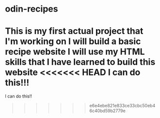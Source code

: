 # odin-recipes
This is my first actual project that I'm working on
I will build a basic recipe website
I will use my HTML skills that I have learned to build this website
<<<<<<< HEAD
I can do this!!!
=======
I can do this!!
>>>>>>> e6e4ebe821e833ce33cbc50eb46c40bd59b2779e

